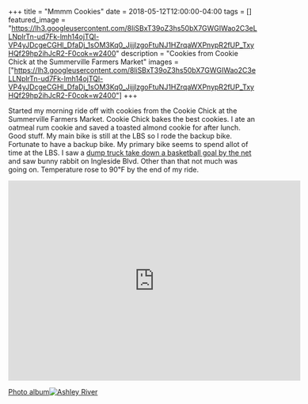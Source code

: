 +++
title =  "Mmmm Cookies"
date = 2018-05-12T12:00:00-04:00
tags = []
featured_image = "https://lh3.googleusercontent.com/8liSBxT39oZ3hs50bX7GWGIWao2C3eLLNplrTn-ud7Fk-lmh14ojTQl-VP4yJDcgeCGHl_DfaDj_1sOM3Kq0_JijjlzgoFtuNJ1HZrqaWXPnypR2fUP_TxyHQf29hp2ihJcR2-F0cok=w2400"
description = "Cookies from Cookie Chick at the Summerville Farmers Market"
images = ["https://lh3.googleusercontent.com/8liSBxT39oZ3hs50bX7GWGIWao2C3eLLNplrTn-ud7Fk-lmh14ojTQl-VP4yJDcgeCGHl_DfaDj_1sOM3Kq0_JijjlzgoFtuNJ1HZrqaWXPnypR2fUP_TxyHQf29hp2ihJcR2-F0cok=w2400"]
+++

Started my morning ride off with cookies from the Cookie Chick at the Summerville Farmers Market. Cookie Chick bakes the best cookies. I ate an oatmeal rum cookie and saved a toasted almond cookie for after lunch. Good stuff. My main bike is still at the LBS so I rode the backup bike. Fortunate to have a backup bike. My primary bike seems to spend allot of time at the LBS. I saw a [dump truck take down a basketball goal by the net](https://youtu.be/lwjR48oOhYw) and saw bunny rabbit on Ingleside Blvd. Other than that not much was going on. Temperature rose to 90℉ by the end of my ride. 

<iframe height='405' width='590' frameborder='0' allowtransparency='true' scrolling='no' src='https://www.strava.com/activities/1567323465/embed/1be82f0c2a3c3f85cdaab7eab203f5a548cfbf70'></iframe>

[Photo album![Ashley River](https://lh3.googleusercontent.com/yRT5Rm1QfhJ465oNLAkmxR7t0_AjykPKvsiLLhxPJfzdPWxLatcw_EbfVTrecoGnhOdWiz_uPwSoPA2SMySNamj9qL2QeFnLqrKsr-jCJzGmKe4cdCBIgJE7zlplctatpoRn9TYgyWM=w2400)](https://photos.app.goo.gl/4rkM3MZaoRLtpvd63)
